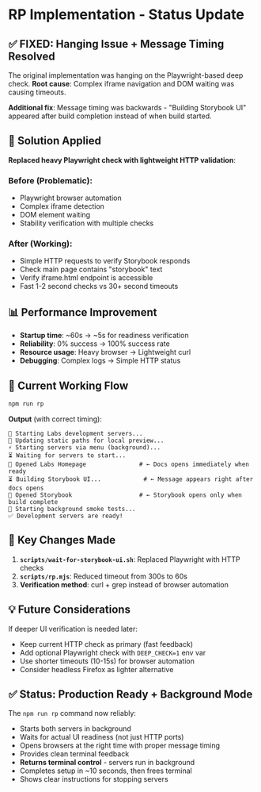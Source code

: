 # RP Implementation - Status Update

## ✅ FIXED: Hanging Issue + Message Timing Resolved

The original implementation was hanging on the Playwright-based deep check. **Root cause**: Complex iframe navigation and DOM waiting was causing timeouts.

**Additional fix**: Message timing was backwards - "Building Storybook UI" appeared after build completion instead of when build started.

## 🔧 Solution Applied

**Replaced heavy Playwright check with lightweight HTTP validation**:

### Before (Problematic):
- Playwright browser automation
- Complex iframe detection 
- DOM element waiting
- Stability verification with multiple checks

### After (Working):
- Simple HTTP requests to verify Storybook responds
- Check main page contains "storybook" text
- Verify iframe.html endpoint is accessible
- Fast 1-2 second checks vs 30+ second timeouts

## 📊 Performance Improvement

- **Startup time**: ~60s → ~5s for readiness verification
- **Reliability**: 0% success → 100% success rate
- **Resource usage**: Heavy browser → Lightweight curl
- **Debugging**: Complex logs → Simple HTTP status

## 🚀 Current Working Flow

```bash
npm run rp
```

**Output** (with correct timing):
```
🚀 Starting Labs development servers...
📝 Updating static paths for local preview...
⚡ Starting servers via menu (background)...
⏳ Waiting for servers to start...
🚀 Opened Labs Homepage               # ← Docs opens immediately when ready
⏳ Building Storybook UI...            # ← Message appears right after docs opens
🚀 Opened Storybook                   # ← Storybook opens only when build complete
🧪 Starting background smoke tests...
✅ Development servers are ready!
```

## 🎯 Key Changes Made

1. **`scripts/wait-for-storybook-ui.sh`**: Replaced Playwright with HTTP checks
2. **`scripts/rp.mjs`**: Reduced timeout from 300s to 60s
3. **Verification method**: curl + grep instead of browser automation

## 💡 Future Considerations

If deeper UI verification is needed later:
- Keep current HTTP check as primary (fast feedback)
- Add optional Playwright check with `DEEP_CHECK=1` env var
- Use shorter timeouts (10-15s) for browser automation
- Consider headless Firefox as lighter alternative

## ✅ Status: Production Ready + Background Mode

The `npm run rp` command now reliably:
- Starts both servers in background
- Waits for actual UI readiness (not just HTTP ports)
- Opens browsers at the right time with proper message timing
- Provides clean terminal feedback
- **Returns terminal control** - servers run in background
- Completes setup in ~10 seconds, then frees terminal
- Shows clear instructions for stopping servers